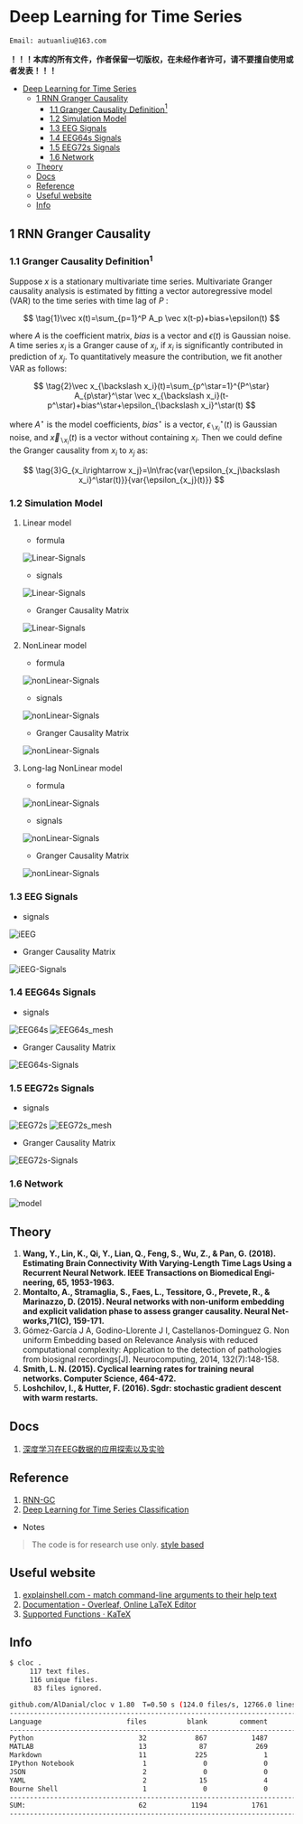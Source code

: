 # Deep Learning for Time Series

```bash
Email: autuanliu@163.com
```

**！！！本库的所有文件，作者保留一切版权，在未经作者许可，请不要擅自使用或者发表！！！**

- [Deep Learning for Time Series](#deep-learning-for-time-series)
  - [1 RNN Granger Causality](#1-rnn-granger-causality)
    - [1.1 Granger Causality Definition$^1$](#11-granger-causality-definition1)
    - [1.2 Simulation Model](#12-simulation-model)
    - [1.3 EEG Signals](#13-eeg-signals)
    - [1.4 EEG64s Signals](#14-eeg64s-signals)
    - [1.5 EEG72s Signals](#15-eeg72s-signals)
    - [1.6 Network](#16-network)
  - [Theory](#theory)
  - [Docs](#docs)
  - [Reference](#reference)
  - [Useful website](#useful-website)
  - [Info](#info)

## 1 RNN Granger Causality

### 1.1 Granger Causality Definition$^1$

Suppose $x$ is a stationary multivariate time series. Multivariate Granger causality analysis is estimated by fitting a vector autoregressive model (VAR) to the time series with time lag of $P$ :

$$
\tag{1}\vec x(t)=\sum_{p=1}^P A_p \vec x(t-p)+bias+\epsilon(t)
$$

where $A$ is the coefficient matrix, $bias$ is a vector and $\epsilon(t)$ is Gaussian noise. A time series $x_i$ is a Granger cause of $x_j$, if $x_i$ is significantly contributed in prediction of $x_j$. To quantitatively measure the contribution, we fit another VAR as follows:

$$
\tag{2}\vec x_{\backslash x_i}(t)=\sum_{p^\star=1}^{P^\star} A_{p\star}^\star \vec x_{\backslash x_i}(t-p^\star)+bias^\star+\epsilon_{\backslash x_i}^\star(t)
$$

where $A^\star$ is the model coefficients, $bias^\star$ is a vector, $\epsilon_{\backslash x_i}^\star(t)$ is Gaussian noise, and $\vec x_{\backslash x_i}(t)$ is a vector without containing $x_i$. Then we could define the Granger causality from $x_i$ to $x_j$ as:

$$
\tag{3}G_{x_i\rightarrow x_j}=\ln\frac{var{\epsilon_{x_j\backslash x_i}^\star(t)}}{var{\epsilon_{x_j}(t)}}
$$

### 1.2 Simulation Model

1. Linear model

    - formula

    ![Linear-Signals](images/Linear-Signals.png)

    - signals

    ![Linear-Signals](images/linear_signals_info.png)

    - Granger Causality Matrix

    ![Linear-Signals](images/without_NUE/linear_signals_Granger_Matrix.png)

2. NonLinear model

    - formula

    ![nonLinear-Signals](images/NonLinear-Signals.png)

    - signals

    ![nonLinear-Signals](images/nonlinear_signals_info.png)

    - Granger Causality Matrix

    ![nonLinear-Signals](images/without_NUE/nonlinear_signals_Granger_Matrix.png)

3. Long-lag NonLinear model
    - formula

    ![nonLinear-Signals](images/Long-lag-NonLinear-Signals.png)

    - signals

    ![nonLinear-Signals](images/longlag_nonlinear_signals_info.png)

    - Granger Causality Matrix

    ![nonLinear-Signals](images/without_NUE/longlag_nonlinear_signals_Granger_Matrix.png)

### 1.3 EEG Signals

- signals

![iEEG](images/iEEG_o_info.png)

- Granger Causality Matrix

![iEEG-Signals](images/without_NUE/iEEG_o_Granger_Matrix.png)

### 1.4 EEG64s Signals

- signals

![EEG64s](images/EEG64s.png)
![EEG64s_mesh](images/EEG64s_mesh.png)

- Granger Causality Matrix

![EEG64s-Signals](images/without_NUE/EEG64s_Granger_Matrix.png)

### 1.5 EEG72s Signals

- signals

![EEG72s](images/EEG72s.png)
![EEG72s_mesh](images/EEG72s_mesh.png)

- Granger Causality Matrix

![EEG72s-Signals](images/without_NUE/EEG72s_Granger_Matrix.png)

### 1.6 Network

![model](images/network.png)

## Theory

1. **Wang, Y., Lin, K., Qi, Y., Lian, Q., Feng, S., Wu, Z., & Pan, G. (2018). Estimating Brain Connectivity With Varying-Length Time Lags Using a Recurrent Neural Network. IEEE Transactions on Biomedical Engi-neering, 65, 1953-1963.**
2. **Montalto, A., Stramaglia, S., Faes, L., Tessitore, G., Prevete, R., & Marinazzo, D. (2015). Neural networks with non-uniform embedding and explicit validation phase to assess granger causality. Neural Net-works,71(C), 159-171.**
3. Gómez-García J A, Godino-Llorente J I, Castellanos-Dominguez G. Non uniform Embedding based on Relevance Analysis with reduced computational complexity: Application to the detection of pathologies from biosignal recordings[J]. Neurocomputing, 2014, 132(7):148-158.
4. **Smith, L. N. (2015). Cyclical learning rates for training neural networks. Computer Science, 464-472.**
5. **Loshchilov, I., & Hutter, F. (2016). Sgdr: stochastic gradient descent with warm restarts.**

## Docs

1. [深度学习在EEG数据的应用探索以及实验](./Docs/深度学习在EEG数据的应用探索以及实验NickName.pdf)

## Reference

1. [RNN-GC](https://github.com/shaozhefeng/RNN-GC)
2. [Deep Learning for Time Series Classification](https://github.com/hfawaz/dl-4-tsc)

- Notes

> The code is for research use only.
> [style based](https://github.com/fastai/fastai_old/blob/master/docs/style.md)

## Useful website

1. [explainshell.com - match command-line arguments to their help text](https://explainshell.com/)
2. [Documentation - Overleaf, Online LaTeX Editor](https://www.overleaf.com/learn/latex/Main_Page)
3. [Supported Functions · KaTeX](https://katex.org/docs/supported.html)

## Info

```bash
$ cloc .
     117 text files.
     116 unique files.
      83 files ignored.

github.com/AlDanial/cloc v 1.80  T=0.50 s (124.0 files/s, 12766.0 lines/s)
-------------------------------------------------------------------------------
Language                     files          blank        comment           code
-------------------------------------------------------------------------------
Python                          32            867           1487           1542
MATLAB                          13             87            269            636
Markdown                        11            225              1            610
IPython Notebook                 1              0              0            312
JSON                             2              0              0            180
YAML                             2             15              4            145
Bourne Shell                     1              0              0              3
-------------------------------------------------------------------------------
SUM:                            62           1194           1761           3428
-------------------------------------------------------------------------------
```
